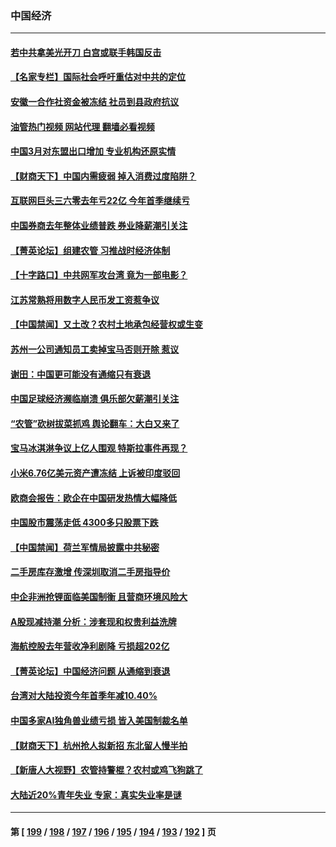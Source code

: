 ### 中国经济
---
#### [若中共拿美光开刀 白宫或联手韩国反击](../../pages/ncid283/n13979985.md?04241245) 
#### [【名家专栏】国际社会呼吁重估对中共的定位](../../pages/ncid283/n13979320.md?04241245) 
#### [安徽一合作社资金被冻结 社员到县政府抗议](../../pages/ncid283/n13979610.md?04241245) 
#### [油管热门视频 网站代理 翻墙必看视频](http://138.2.39.72:81/youtube.html?epic-marker?04241245)
#### [中国3月对东盟出口增加 专业机构还原实情](../../pages/ncid283/n13977629.md?04241245) 
#### [【财商天下】中国内需疲弱 掉入消费过度陷阱？](../../pages/ncid283/n13979257.md?04241245) 
#### [互联网巨头三六零去年亏22亿 今年首季继续亏](../../pages/ncid283/n13979282.md?04241245) 
#### [中国券商去年整体业绩普跌 券业降薪潮引关注](../../pages/ncid283/n13979256.md?04241245) 
#### [【菁英论坛】组建农管 习推战时经济体制](../../pages/ncid283/n13979271.md?04241245) 
#### [【十字路口】中共网军攻台湾 竟为一部电影？](../../pages/ncid283/n13979067.md?04241245) 
#### [江苏常熟将用数字人民币发工资惹争议](../../pages/ncid283/n13978976.md?04241245) 
#### [【中国禁闻】又土改？农村土地承包经营权或生变](../../pages/ncid283/n13978604.md?04241245) 
#### [苏州一公司通知员工卖掉宝马否则开除 惹议](../../pages/ncid283/n13978919.md?04241245) 
#### [谢田：中国更可能没有通缩只有衰退](../../pages/ncid283/n13978892.md?04241245) 
#### [中国足球经济濒临崩溃 俱乐部欠薪潮引关注](../../pages/ncid283/n13978583.md?04241245) 
#### [“农管”砍树拔菜抓鸡 舆论翻车：大白又来了](../../pages/ncid283/n13976688.md?04241245) 
#### [宝马冰淇淋争议上亿人围观 特斯拉事件再现？](../../pages/ncid283/n13978425.md?04241245) 
#### [小米6.76亿美元资产遭冻结 上诉被印度驳回](../../pages/ncid283/n13978509.md?04241245) 
#### [欧商会报告：欧企在中国研发热情大幅降低](../../pages/ncid283/n13978472.md?04241245) 
#### [中国股市震荡走低 4300多只股票下跌](../../pages/ncid283/n13978305.md?04241245) 
#### [【中国禁闻】荷兰军情局披露中共秘密](../../pages/ncid283/n13977734.md?04241245) 
#### [二手房库存激增 传深圳取消二手房指导价](../../pages/ncid283/n13977982.md?04241245) 
#### [中企非洲抢锂面临美国制衡 且营商环境风险大](../../pages/ncid283/n13977971.md?04241245) 
#### [A股现减持潮 分析：涉套现和权贵利益洗牌](../../pages/ncid283/n13977934.md?04241245) 
#### [海航控股去年营收净利剧降 亏损超202亿](../../pages/ncid283/n13977742.md?04241245) 
#### [【菁英论坛】中国经济问题 从通缩到衰退](../../pages/ncid283/n13977685.md?04241245) 
#### [台湾对大陆投资今年首季年减10.40%](../../pages/ncid283/n13977700.md?04241245) 
#### [中国多家AI独角兽业绩亏损 皆入美国制裁名单](../../pages/ncid283/n13977702.md?04241245) 
#### [【财商天下】杭州抢人拟新招 东北留人慢半拍](../../pages/ncid283/n13977617.md?04241245) 
#### [【新唐人大视野】农管持警棍？农村或鸡飞狗跳了](../../pages/ncid283/n13977682.md?04241245) 
#### [大陆近20%青年失业 专家：真实失业率是谜](../../pages/ncid283/n13976701.md?04241245) 

---
#### 第 [ [199](./199.md?04241245) / [198](./198.md?04241245) / [197](./197.md?04241245) / [196](./196.md?04241245) / [195](./195.md?04241245) / [194](./194.md?04241245) / [193](./193.md?04241245) / [192](./192.md?04241245) ] 页
